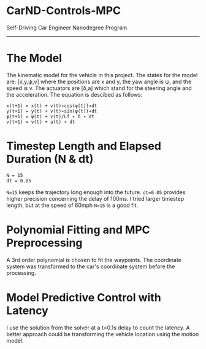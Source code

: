 # CarND-Controls-MPC
Self-Driving Car Engineer Nanodegree Program

---
# The Model

The kinematic model for the vehicle in this project. The states for the model are: [x,y,ψ,v] where the positions are x and y, the yaw angle is ψ, and the speed is v. The actuators are [δ,a] which stand for the steering angle and the acceleration. The equation is descibed as follows:

```
x(​t+1) = x(t) + v(t)∗cos(ψ(t))∗dt
y(​t+1)​​ = y(​t) + v(t)∗sin(ψ(t)​​)∗dt
ψ(​t+1) = ψ(t) + v(t)/Lf ∗ δ ∗ dt
v(​t+1) = v(​t) + a(t) ∗ dt
```

# Timestep Length and Elapsed Duration (N & dt)
```
N = 15
dt = 0.05
```
`N=15` keeps the trajectory long enough into the future. `dt=0.05` provides higher precision concerning the delay of 100ms. I tried larger timestep length, but at the speed of 60mph `N=15` is a good fit.

# Polynomial Fitting and MPC Preprocessing

A 3rd order polynomial is chosen to fit the waypoints. The coordinate system was transformed to the car's coordinate system before the processing.

# Model Predictive Control with Latency

I use the solution from the solver at a t=0.1s delay to count the latency. A better approach could be transforming the vehicle location using the motion model.